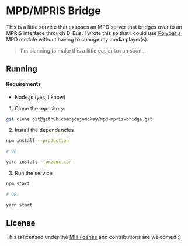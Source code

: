 MPD/MPRIS Bridge
================

This is a little service that exposes an MPD server that bridges over to an MPRIS interface through D-Bus. I wrote this so that I
could use [Polybar's](https://polybar.github.io/) MPD module without having to change my media player(s).

> I'm planning to make this a little easier to run soon...

## Running

#### Requirements

* Node.js (yes, I know)

1. Clone the repository:

```bash
git clone git@github.com:jonjomckay/mpd-mpris-bridge.git
```

2. Install the dependencies

```bash
npm install --production

# OR

yarn install --production
```

3. Run the service

```bash
npm start

# OR 

yarn start
```

## License

This is licensed under the [MIT license](https://opensource.org/licenses/MIT) and contributions are welcomed :)
